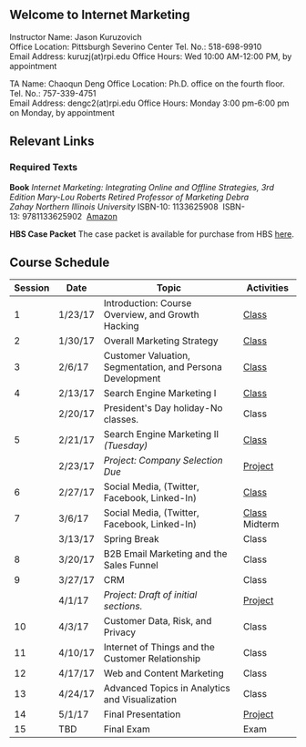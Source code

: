 ## Welcome to Internet Marketing

Instructor Name: Jason Kuruzovich	  
Office Location: Pittsburgh Severino Center
Tel. No.:	 518-698-9910 		             
Email Address: kuruzj(at)rpi.edu
Office Hours: Wed 10:00 AM-12:00 PM, by appointment 			

TA Name: Chaoqun Deng	 Office 
Location: Ph.D. office on the fourth floor.
Tel. No.:	 757-339-4751			 
Email Address: dengc2(at)rpi.edu
Office Hours: Monday 3:00 pm-6:00 pm on Monday, by appointment 	

## Relevant Links

### Required Texts
**Book**
*Internet Marketing: Integrating Online and Offline Strategies, 3rd Edition Mary-Lou Roberts Retired Professor of Marketing Debra Zahay Northern Illinois University*
ISBN-10: 1133625908  ISBN-13: 9781133625902 
[Amazon](https://www.amazon.com/Internet-Marketing-Integrating-Offline-Strategies/dp/1133625908)

**HBS Case Packet** 
The case packet is available for purchase from HBS [here](http://cb.hbsp.harvard.edu/cbmp/access/59602460).

## Course Schedule

| Session | Date    | Topic                                                     | Activities |
|---------|---------|-----------------------------------------------------------|------|
| 1       | 1/23/17 | Introduction: Course Overview, and Growth Hacking         | [Class](https://gist.github.com/jkuruzovich/bc4da3fb9b16c929bdb475802d3bc1fe) |
| 2       | 1/30/17 | Overall Marketing Strategy                                | [Class](https://gist.github.com/jkuruzovich/03e03b1cd27df3546d6c36f6ca4c0f18)  |
| 3       | 2/6/17  | Customer Valuation, Segmentation, and Persona Development | [Class](https://gist.github.com/jkuruzovich/961a270f0c1f7efb124f12d61d4bd1f8)|
| 4       | 2/13/17 | Search Engine Marketing I                                 | [Class](https://gist.github.com/jkuruzovich/85214af89b8c7f204f4f20e52beb13b4) |
|         | 2/20/17 | President's Day holiday-No classes.                       | Class |
| 5       | 2/21/17 | Search Engine Marketing II *(Tuesday)*                    | [Class](https://gist.github.com/jkuruzovich/44f53648118381f1e328a6eb6af9b13e) |
|         | 2/23/17 | *Project: Company Selection Due*                          | [Project](https://gist.github.com/jkuruzovich/8cb657a0220906c99e1aa2db92becc9c) |
| 6       | 2/27/17 | Social Media, (Twitter, Facebook, Linked-In)              | [Class](https://gist.github.com/jkuruzovich/37a5d889f2af195f42451a4c68f8d1a3) |
| 7       | 3/6/17  | Social Media, (Twitter, Facebook, Linked-In)              | [Class](https://gist.github.com/jkuruzovich/b22c99bdf1dc6a124c051039fa1761ea) Midterm |
|         | 3/13/17 | Spring Break                                              | Class |
| 8       | 3/20/17 | B2B Email Marketing and the Sales Funnel                  | Class |
| 9       | 3/27/17 | CRM                                                       | Class |
|         | 4/1/17  | *Project: Draft of initial sections.*                     | [Project](https://gist.github.com/jkuruzovich/8cb657a0220906c99e1aa2db92becc9c) |
| 10      | 4/3/17  | Customer Data, Risk, and Privacy                          | Class |
| 11      | 4/10/17 | Internet of Things and the Customer Relationship          | Class |
| 12      | 4/17/17 | Web and Content Marketing                                 | Class |
| 13      | 4/24/17 | Advanced Topics in Analytics and Visualization            | Class |
| 14      | 5/1/17  | Final Presentation                                        | [Project](https://gist.github.com/jkuruzovich/8cb657a0220906c99e1aa2db92becc9c) |
| 15      | TBD     | Final Exam                                                | Exam |
